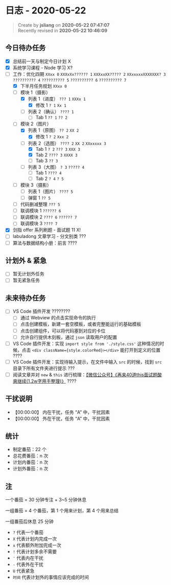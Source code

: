 日志 - 2020-05-22
===

> Create by **jsliang** on **2020-05-22 07:47:07**  
> Recently revised in **2020-05-22 10:46:09**  

## 今日待办任务

* [x] 总结前一天与制定今日计划 X
* [x] 系统学习课程 - Node 学习 X?
* [ ] 工作：优化四期 `XXxx 0` `XXXxXx?????? 1` `XXXxxXX????? 2` `XXxxxxxXXXXXXX? 3` `?????????? 4` `?????????? 5` `?????????? 6` `?????????? 7`
  * [x] 下半月任务规划 `XXxx 0`
  * [ ] 模块 1（摄影） 
    * [x] 列表 1（进度） `??? 1` `XXXx 1`
      * [x] 修改 1 `? 1` `Xx 1`
    * [ ] 列表 2（确认） `???? 1`
      * [ ] Tab 1 `?? 1` `?? 2`
  * [ ] 模块 2（图片）
    * [x] 列表 1（原图） `?? 2` `XX 2`
      * [x] 修改 1 `? 2` `Xxx 2`
    * [ ] 列表 2（选图） `???? 2` `XX 2` `XXxxxxx 3`
      * [x] Tab 1 `? 2` `??? 3` `XXX 3`
      * [x] Tab 2 `???? 3` `XXXX 3`
      * [ ] Tab 3 `?? 3`
    * [ ] 列表 3（大图） `? 3` `????? 4`
      * [ ] Tab 1 `???? 4`
      * [ ] Tab 2 `? 4` `? 5`
  * [ ] 模块 3（摄影）
    * [ ] 列表 1（图片） `???? 5`
    * [ ] 弹窗 1 `?? 5`
  * [ ] 代码删减整理 `??? 5`
  * [ ] 联调模块 1 `?????? 6`
  * [ ] 联调模块 2 `???? 6` `?????? 7`
  * [ ] 联调模块 3 `???? 7`
* [x] 剑指 offer 系列刷题 - 面试题 11 X!
* [ ] labuladong 文章学习 - 分文别类 ???
* [ ] 算法与数据结构小册：前言 ????

## 计划外 & 紧急

* [ ] 暂无计划外任务
* [ ] 暂无紧急任务

## 未来待办任务

* [ ] VS Code 插件开发 ????????
  * [ ] 通过 Webview 的点击实现命令的执行
  * [ ] 点击创建模板，新建一套空模板，或者完整能运行的基础模板
  * [ ] 点击创建组件，可以将代码塞到对应的卡位
  * [ ] 允许自行提供木刻板，通过 `json` 读取用户的配置
* [ ] VS Code 插件开发：实现 `import style from './style.css'` 这种情况的时候，点击 `<div className={style.colorRed}></div>` 能打开到定义的位置 ????
* [ ] VS Code 插件开发：实现待输入提示，在文件中输入 `src` 的时候，找到 `src` 目录下所有文件夹进行提示 ???
* [ ] 阅读文章并对 `new` & `this` 进行梳理：[【微信公众号】《再来40道this面试题酸爽继续(1.2w字用手整理)》](https://mp.weixin.qq.com/s/k8PngT7afosSxUJSECRtJA) ????

## 干扰说明

* 【00:00:00】 内在干扰，任务 “A” 中，干扰因素
* 【00:00:00】 外在干扰，任务 “A” 中，干扰因素

## 统计

* 制定番茄：22 个
* 总花费番茄：n 次
* 计划内番茄：n 次
* 计划外番茄：n 次

## 注

一个番茄 = 30 分钟专注 + 3~5 分钟休息

一组番茄 = 4 个番茄，第 1 个用来计划，第 4 个用来总结

一组番茄后休息 25 分钟

* `?` 代表一个番茄
* `X` 代表计划内完成一次
* `x` 代表额外附加完成一次
* `!` 代表计划多余不需要
* `'` 代表内在干扰
* `-` 代表外在干扰
* `U` 代表紧急
* `时间` 代表计划外的事情应该完成的时间
